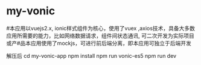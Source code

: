 # my-vonic

#本应用以vuejs2.x, ionic样式组件为核心，使用了vuex ,axios技术，具备大多数应用所需要的能力，比如网络数据请求，组件间状态通讯, 可二次开发为实际项目或产#品本应用使用了mockjs，可进行前后端分离，即本应用可独立于后端开发

解压后
cd my-vonic-app
npm install
npm run vonic-es5
npm run dev

